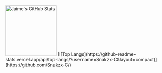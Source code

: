<img alt="Jaime's GitHub Stats" height="160em"  src="https://github-readme-stats.vercel.app/api?username=Snakzx-C&theme=material-palenight&show_icons=true">
[![Top Langs](https://github-readme-stats.vercel.app/api/top-langs/?username=Snakzx-C&layout=compact)](https://github.com/Snakzx-C/)
